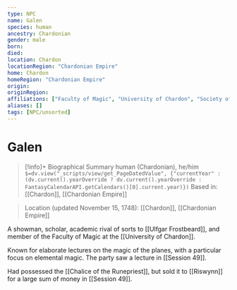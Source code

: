 ```yaml
---
type: NPC
name: Galen
species: human
ancestry: Chardonian
gender: male
born: 
died: 
location: Chardon
locationRegion: "Chardonian Empire"
home: Chardon
homeRegion: "Chardonian Empire"
origin:
originRegion:
affiliations: ["Faculty of Magic", "University of Chardon", "Society of the Open Scroll"] 
aliases: []
tags: [NPC/unsorted]
---
```

# Galen
>[!info]+ Biographical Summary
>human (Chardonian), he/him
>`$=dv.view("_scripts/view/get_PageDatedValue", {"currentYear" : (dv.current().yearOverride ? dv.current().yearOverride : FantasyCalendarAPI.getCalendars()[0].current.year)})`
>Based in: [[Chardon]], [[Chardonian Empire]]

>Location (updated November 15, 1748): [[Chardon]], [[Chardonian Empire]]

A showman, scholar, academic rival of sorts to [[Ulfgar Frostbeard]], and member of the Faculty of Magic at the [[University of Chardon]]. 

Known for elaborate lectures on the magic of the planes, with a particular focus on elemental magic. The party saw a lecture in [[Session 49]]. 

Had possessed the [[Chalice of the Runepriest]], but sold it to [[Riswynn]] for a large sum of money in [[Session 49]]. 